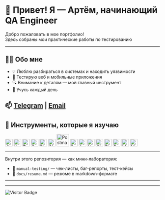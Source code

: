 # 👋 Привет! Я — Артём, начинающий QA Engineer

Добро пожаловать в мое портфолио!  
Здесь собраны мои практические работы по тестированию 

---

## 🧑‍💼 Обо мне

- 💡 Люблю разбираться в системах и находить уязвимости  
- 📱 Тестирую веб и мобильные приложения  
- 🔍 Внимание к деталям — мой главный инструмент  
- 🚀 Учусь каждый день 

📫 [Telegram](https://t.me/artsiom_qa) | [Email](mailto:balulii0777@gmail.com)
---
## 🧰 Инструменты, которые я изучаю

<div>
  <img src="https://cdn.jsdelivr.net/gh/devicons/devicon/icons/jira/jira-original.svg" width="24" title="Jira"/>
  <img src="https://upload.wikimedia.org/wikipedia/commons/thumb/8/8d/YouTrack_Icon.svg/1024px-YouTrack_Icon.svg.png" width="24" title="YouTrack"/>
  <img src="https://codahosted.io/packs/21236/unversioned/assets/LOGO/ba1091c59bab89cd2fd0f289622731fe16113d7b00905abe64759c313a4b73b76c1b0426076ed76cb74752234c734131df46992d5b8b48fc13e264240e4f7119f736cfeb64df36ded54b5cbf6198b9cadedf18dd0cac5c7dbcd16e6336c29363cd1292ba" width="24" title="TestRail"/>
  <img src="https://luna1.co/eb0187.png" width="24" title="Qase"/>
  <img src="https://cdn.jsdelivr.net/gh/devicons/devicon/icons/figma/figma-original.svg" width="24" title="Figma"/>
  <img src="https://d33wubrfki0l68.cloudfront.net/38b5c953a4667366685d55db55d057c86db1fc54/a0fdc/static/acae6b24d940347661ca901ea07f47c1/chrome-dev-logo-icon.png" width="24" title="Chrome DevTools"/>
  <img src="https://www.svgrepo.com/show/354202/postman-icon.svg" title="Postman" alt="Postman" width="40" height="40"/>
  <img src="https://static0.smartbear.co/smartbearbrand/media/images/home/soapui-icon.svg" width="24" title="SoapUI"/>
  <img src="https://cdn.jsdelivr.net/gh/devicons/devicon/icons/androidstudio/androidstudio-original.svg" width="24" title="Android Studio"/>
  <img src="https://cdn.jsdelivr.net/gh/devicons/devicon/icons/xcode/xcode-original.svg" width="24" title="Xcode"/>
  <img src="https://cdn.icon-icons.com/icons2/3053/PNG/512/charles_proxy_macos_bigsur_icon_190302.png" width="24" title="Charles Proxy"/>
  <img src="https://www.megaleechers.com/storage/Fiddler-Everywhere-Icon.png" width="24" title="Fiddler"/>
  <img src="https://pbs.twimg.com/profile_images/1589614420766126080/slAIVDtr_400x400.jpg" width="24" title="Proxyman"/>
  <img src="https://cdn.jsdelivr.net/gh/devicons/devicon/icons/mysql/mysql-original.svg" width="24" title="MySQL"/>
  <img src="https://cdn.jsdelivr.net/gh/devicons/devicon/icons/mongodb/mongodb-original.svg" width="24" title="MongoDB"/>
</div>

---

Внутри этого репозитория — как мини-лаборатория:
- 📂 `manual-testing/` — чек-листы, баг-репорты, тест-кейсы   
- 📄 `docs/resume.md` — резюме в markdown-формате  

---




---

<!-- ### 💻 Пройденные курсы:

| Курсы                                                           | Дата              |
| ----------------------------------------------------------------| :---------------: |
| netology.ru/Старт в программировании                            | 02/2022 - 03/2022 |

--- -->

![Visitor Badge](https://visitor-badge.laobi.icu/badge?page_id=testrusau)
